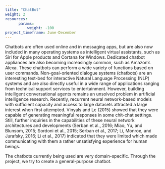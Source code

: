 ```yaml
---
title: "ChatBot"
weight: 2
resources:
      params:
          weight: -100
project_timeframe: June-December
---
```


Chatbots are often used online and in messaging apps, but are also now included in many operating systems as intelligent virtual assistants, such as Siri for Apple products and Cortana for Windows. Dedicated chatbot appliances are also becoming increasingly common, such as Amazon’s Alexa. These chatbots can perform a wide variety of functions based on user commands. Non-goal-oriented dialogue systems (chatbots) are an interesting test-bed for interactive Natural Language Processing (NLP) systems and are also directly useful in a wide range of applications ranging from technical support services to entertainment. However, building intelligent conversational agents remains an unsolved problem in artificial intelligence research. Recently, recurrent neural network-based models with sufficient capacity and access to large datasets attracted a large interest when first attempted. Vinyals and Le (2015) showed that they were capable of generating meaningful responses in some chit-chat settings. Still, further inquiries in the capabilities of these neural network architectures and developments (Serban et al., 2016; Miao, Yu, and Blunsom, 2015; Sordoni et al., 2015; Serban et al., 2017; Li, Monroe, and Jurafsky, 2016; Li et al., 2017) indicated that they were limited which made communicating with them a rather unsatisfying experience for human beings.

The chatbots currently being used are very domain-specific. Through the project, we try to create a general-purpose chatbot.
